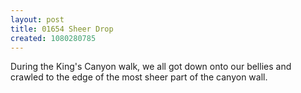 ```yaml
---
layout: post
title: 01654 Sheer Drop
created: 1080280785
---
```

During the King's Canyon walk, we all got down onto our bellies and crawled to the edge of the most sheer part of the canyon wall.

